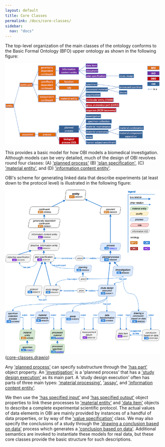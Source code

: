 ```yaml
---
layout: default
title: Core Classes
permalink: /docs/core-classes/
sidebar:
  nav: "docs"
---
```


The top-level organization of the main classes of the ontology conforms to the Basic Formal Ontology (BFO) upper ontology as shown in the following figure:

![Basic Class Hierarchy](/assets/images/docs/core-classes/bfo_obi_scheme.png)

This provides a basic model for how OBI models a biomedical investigation.  Although models can be very detailed, much of the design of OBI revolves round four classes: (A) ['planned process'](http://purl.obolibrary.org/obo/OBI_0000011)
(B) ['plan specification'](http://purl.obolibrary.org/obo/IAO_0000104), (C) ['material entity'](http://purl.obolibrary.org/obo/BFO_0000040), and (D) ['information content entity'](http://purl.obolibrary.org/obo/IAO_0000030). 

OBI's scheme for generating linked data that describe experiments (at least down to the protocol level) is illustrated in the following figure: 

![Study Design Core Concepts](/assets/images/docs/core-classes/obi_investigation.png)
([core-classes.drawio](https://www.draw.io/#Uhttp%3A%2F%2Fobi-ontology.org%2Fassets%2Fimages%2Fdocs%2Fcore-classes%2Fcore-classes.drawio))

Any ['planned process'](http://purl.obolibrary.org/obo/OBI_0000011) can specify substructure through the ['has part'](http://purl.obolibrary.org/obo/BFO_0000051) object property. An ['investigation'](http://purl.obolibrary.org/obo/OBI_0000066) is a 'planned process' that has a ['study design execution'](http://purl.obolibrary.org/obo/OBI_0000471) as its main part. A 'study design execution' often has parts of three main types: ['material processing'](http://purl.obolibrary.org/obo/OBI_0000094), ['assay'](http://purl.obolibrary.org/obo/OBI_0000070), and ['information content entity'](http://purl.obolibrary.org/obo/OBI_0200000). 

We then use the ['has specified input'](http://purl.obolibrary.org/obo/OBI_0000293) and ['has specified output'](http://purl.obolibrary.org/obo/OBI_0000299) object properties to link these processes to ['material entity'](http://purl.obolibrary.org/obo/BFO_0000040) and ['data item'](http://purl.obolibrary.org/obo/IAO_0000027) objects to describe a complete experimental scientific protocol. The actual values of data elements in OBI are mainly provided by instances of a handful of data properties, or by way of the ['value specification'](http://purl.obolibrary.org/obo/OBI_0001933) class. We may also specify the conclusions of a study through the ['drawing a conclusion based on data'](http://purl.obolibrary.org/obo/OBI_0000338) process which generates a ['conclusion based on data'](http://purl.obolibrary.org/obo/OBI_0001909). Additional semantics are invoked to instantiate these models for real data, but these core classes provide the basic structure for such descriptions. 
